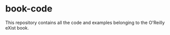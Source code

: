 book-code
=========

This repository contains all the code and examples belonging to the O'Reilly eXist book.
